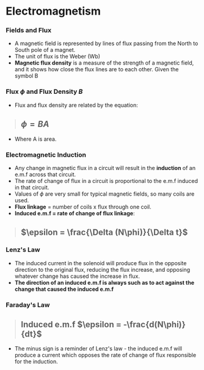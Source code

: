 # Electromagnetism
### Fields and Flux
- A magnetic field is represented by lines of flux passing from the North to South pole of a magnet. 
- The unit of flux is the Weber (Wb)
- **Magnetic flux density** is a measure of the strength of a magnetic field, and it shows how close the flux lines are to each other. Given the symbol B

### Flux $\phi$ and Flux Density $B$
- Flux and flux density are related by the equation:

> $\phi = BA$
> --

- Where A is area.

### Electromagnetic Induction
- Any change in magnetic flux in a circuit will result in the **induction** of an e.m.f across that circuit.
- The rate of change of flux in a circuit is proportional to the e.m.f induced in that circuit.
- Values of $\phi$ are very small for typical magnetic fields, so many coils are used.
- **Flux linkage** = number of coils x flux through one coil.
- **Induced e.m.f = rate of change of flux linkage**:

> $\epsilon = \frac{\Delta (N\phi)}{\Delta t}$
> --

### Lenz's Law
- The induced current in the solenoid will produce flux in the opposite direction to the original flux, reducing the flux increase, and opposing whatever change has caused the increase in flux.
- **The direction of an induced e.m.f is always such as to act against the change that caused the induced e.m.f**

### Faraday's Law
> Induced e.m.f $\epsilon = -\frac{d(N\phi)}{dt}$
> --

- The minus sign is a reminder of Lenz's law - the induced e.m.f will produce a current which opposes the rate of change of flux responsible for the induction.